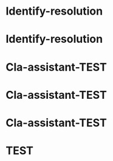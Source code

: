 # Identify-resolution
# Identify-resolution
# Cla-assistant-TEST
# Cla-assistant-TEST
# Cla-assistant-TEST
# TEST
